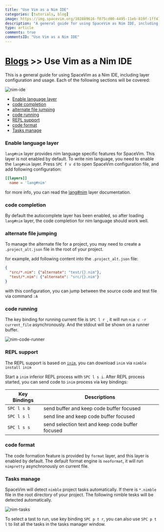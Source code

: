 ```yaml
---
title: "Use Vim as a Nim IDE"
categories: [tutorials, blog]
image: https://img.spacevim.org/102889616-f075cd00-4495-11eb-819f-1ff4721cbd69.png
description: "A general guide for using SpaceVim as Nim IDE, including layer configuration, requiems installation and usage."
type: article
comments: true
commentsID: "Use Vim as a Nim IDE"
---
```


# [Blogs](../blog/) >> Use Vim as a Nim IDE

This is a general guide for using SpaceVim as a Nim IDE, including layer configuration and usage. 
Each of the following sections will be covered:

![nim-ide](https://img.spacevim.org/102889616-f075cd00-4495-11eb-819f-1ff4721cbd69.png)

<!-- vim-markdown-toc GFM -->

- [Enable language layer](#enable-language-layer)
- [code completion](#code-completion)
- [alternate file jumping](#alternate-file-jumping)
- [code running](#code-running)
- [REPL support](#repl-support)
- [code format](#code-format)
- [Tasks manage](#tasks-manage)

<!-- vim-markdown-toc -->

### Enable language layer

`lang#nim` layer provides nim language specific features for SpaceVim.
This layer is not enabled by default. To write nim language,
you need to enable the `lang#nim` layer.
Press `SPC f v d` to open SpaceVim configuration file, and add following configuration:

```toml
[[layers]]
  name = 'lang#nim'
```

for more info, you can read the [lang#nim](../layers/lang/nim/) layer documentation.

### code completion

By default the autocomplete layer has been enabled, so after loading `lang#nim` layer, the code completion
for nim language should work well.


### alternate file jumping

To manage the alternate file for a project, you may need to create a `.project_alt.json` file in the root of your
project.

for example, add following content into the `.project_alt.json` file:

```json
{
  "src/*.nim": {"alternate": "test/{}.nim"},
  "test/*.nim": {"alternate": "src/{}.nim"}
}
```

with this configuration, you can jump between the source code and test file via command `:A`


### code running

The key binding for running current file is `SPC l r `, it will run `nim c -r current_file` asynchronously.
And the stdout will be shown on a runner buffer.

![nim-code-runner](https://img.spacevim.org/102889265-472ed700-4495-11eb-8b43-78bf42000ca9.png)


### REPL support

The REPL support is based on [`inim`](https://github.com/inim-repl/INim), you can download `inim` via `nimble install inim`

Start a `inim` inferior REPL process with `SPC l s i`. After REPL process started,
you can send code to `inim` process via key bindings:

| Key Bindings | Descriptions                                     |
| ------------ | ------------------------------------------------ |
| `SPC l s b`  | send buffer and keep code buffer focused         |
| `SPC l s l`  | send line and keep code buffer focused           |
| `SPC l s s`  | send selection text and keep code buffer focused |


### code format

The code formation feature is provided by `format` layer, and this layer is enabled by default.
The default format engine is `neoformat`, it will run `nimpretty` asynchronously on current file.

### Tasks manage

SpaceVim will detect `nimble` project tasks automatically. If there is `*.nimble` file in the root directory
of your project. The following nimble tesks will be detected automatically.

![nim-tasks](https://img.spacevim.org/102893478-9c221b80-449c-11eb-8179-0397acfb72e2.png)

To select a tast to run, use key binding `SPC p t r`, you can also use `SPC p t l` to list all the tasks
in the tasks manager window.

